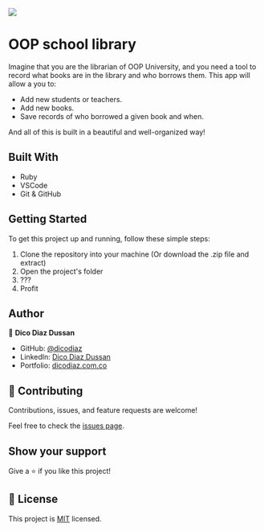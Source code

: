 ![](https://img.shields.io/badge/Microverse-blueviolet)

# OOP school library

Imagine that you are the librarian of OOP University, and you need a tool to record what books are in the library and who borrows them. This app will allow a you to:

- Add new students or teachers.
- Add new books.
- Save records of who borrowed a given book and when.

And all of this is built in a beautiful and well-organized way!

## Built With

- Ruby
- VSCode
- Git & GitHub

## Getting Started

To get this project up and running, follow these simple steps:

1. Clone the repository into your machine (Or download the .zip file and extract)
2. Open the project's folder
3. ???
4. Profit

## Author

👤 **Dico Diaz Dussan**

- GitHub: [@dicodiaz](https://github.com/dicodiaz)
- LinkedIn: [Dico Diaz Dussan](https://www.linkedin.com/in/dico-diaz-dussan/)
- Portfolio: [dicodiaz.com.co](https://dicodiaz.com.co)

## 🤝 Contributing

Contributions, issues, and feature requests are welcome!

Feel free to check the [issues page](../../issues/).

## Show your support

Give a ⭐️ if you like this project!

## 📝 License

This project is [MIT](./MIT.md) licensed.
